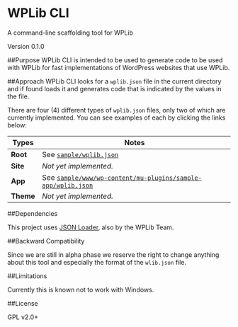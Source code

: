 # WPLib CLI
A command-line scaffolding tool for WPLib

Version 0.1.0

##Purpose
WPLib CLI is intended to be used to generate code to be used with WPLib for fast implementations of WordPress websites that use WPLib.

##Approach
WPLib CLI looks for a `wplib.json` file in the current directory and if found loads it and generates code that is indicated by the values in the file.  

There are four (4) different types of `wplib.json` files, only two of which are currently implemented.  You can see examples of each by clicking the links below:

Types|Notes
---|---
**Root**| See [`sample/wplib.json`](sample/wplib.json)
**Site**| _Not yet implemented._
**App**| See  [`sample/www/wp-content/mu-plugins/sample-app/wplib.json`](sample/www/wp-content/mu-plugins/sample-app/wplib.json)
**Theme**| _Not yet implemented._

##Dependencies

This project uses [JSON Loader](http://github.com/wplib/json-loader), also by the WPLib Team.

##Backward Compatibility

Since we are still in alpha phase we reserve the right to change anything about this tool and especially the format of the `wlib.json` file.

##Limitations

Currently this is known not to work with Windows.

##License

GPL v2.0+


